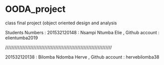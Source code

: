 # OODA_project
class final project (object oriented design and analysis


Students Numbers : 
201532120148 : Nsampi Ntumba Elie , Github account : elientumba2019

////////////////////////////////////////////////////////////////////

201532120138 : Bilomba Ndomba Herve , Github account : hervebilomba38
